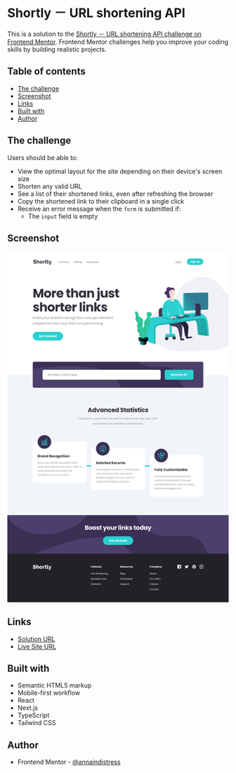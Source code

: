 # Shortly － URL shortening API

This is a solution to the [Shortly － URL shortening API challenge on Frontend Mentor](https://www.frontendmentor.io/challenges/url-shortening-api-landing-page-2ce3ob-G). Frontend Mentor challenges help you improve your coding skills by building realistic projects.

## Table of contents

- [The challenge](#the-challenge)
- [Screenshot](#screenshot)
- [Links](#links)
- [Built with](#built-with)
- [Author](#author)

## The challenge

Users should be able to:

- View the optimal layout for the site depending on their device's screen size
- Shorten any valid URL
- See a list of their shortened links, even after refreshing the browser
- Copy the shortened link to their clipboard in a single click
- Receive an error message when the `form` is submitted if:
  - The `input` field is empty

## Screenshot

![](./screenshot.png)

## Links

- [Solution URL](https://github.com/annaindistress/frontend-mentor-shortly)
- [Live Site URL](https://frontend-mentor-shortly-kappa.vercel.app/)

## Built with

- Semantic HTML5 markup
- Mobile-first workflow
- React
- Next.js
- TypeScript
- Tailwind CSS

## Author

- Frontend Mentor - [@annaindistress](https://www.frontendmentor.io/profile/annaindistress)
